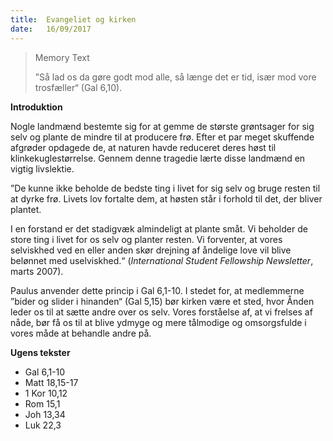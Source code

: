 ```yaml
---
title:  Evangeliet og kirken
date:   16/09/2017
---
```


> <p>Memory Text</p>
> ”Så lad os da gøre godt mod alle, så længe det er tid, især mod vore trosfæller“ (Gal 6,10).

**Introduktion**

Nogle landmænd bestemte sig for at gemme de største grøntsager for sig selv og plante de mindre til at producere frø. Efter et par meget skuffende afgrøder opdagede de, at naturen havde reduceret deres høst til klinkekuglestørrelse. Gennem denne tragedie lærte disse landmænd en vigtig livslektie.

”De kunne ikke beholde de bedste ting i livet for sig selv og bruge resten til at dyrke frø. Livets lov fortalte dem, at høsten står i forhold til det, der bliver plantet.

I en forstand er det stadigvæk almindeligt at plante småt. Vi beholder de store ting i livet for os selv og planter resten. Vi forventer, at vores selviskhed ved en eller anden skør drejning af åndelige love vil blive belønnet med uselviskhed.“ (*International Student Fellowship Newsletter*, marts 2007).

Paulus anvender dette princip i Gal 6,1-10. I stedet for, at medlemmerne ”bider og slider i hinanden“ (Gal 5,15) bør kirken være et sted, hvor Ånden leder os til at sætte andre over os selv. Vores forståelse af, at vi frelses af nåde, bør få os til at blive ydmyge og mere tålmodige og omsorgsfulde i vores måde at behandle andre på.

**Ugens tekster**

* Gal 6,1-10
* Matt 18,15-17 
* 1 Kor 10,12
* Rom 15,1
* Joh 13,34
* Luk 22,3
